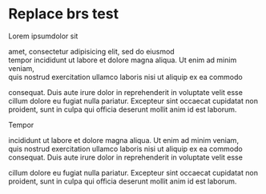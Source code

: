 # Replace brs test

Lorem ipsumdolor sit

amet, consectetur adipisicing elit, sed do eiusmod  
tempor incididunt ut labore et dolore magna aliqua. Ut enim ad minim veniam,  
quis nostrud exercitation ullamco laboris nisi ut aliquip ex ea commodo

consequat. Duis aute irure dolor in reprehenderit in voluptate velit esse  
cillum dolore eu fugiat nulla pariatur. Excepteur sint occaecat cupidatat non  
proident, sunt in culpa qui officia deserunt mollit anim id est laborum.

Tempor

incididunt ut labore et dolore magna aliqua. Ut enim ad minim veniam,  
quis nostrud exercitation ullamco laboris nisi ut aliquip ex ea commodo  
consequat. Duis aute irure dolor in reprehenderit in voluptate velit esse

cillum dolore eu fugiat nulla pariatur. Excepteur sint occaecat cupidatat non  
proident, sunt in culpa qui officia deserunt mollit anim id est laborum.
